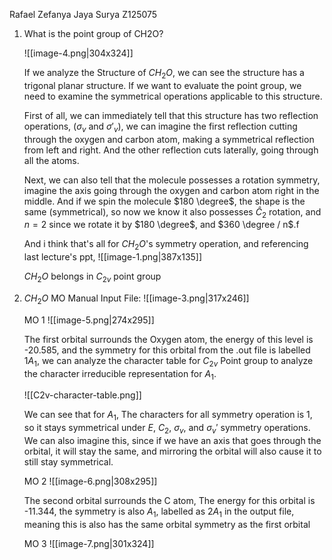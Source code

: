 Rafael Zefanya Jaya Surya
Z125075

1. What is the point group of CH2O?
	
	![[image-4.png|304x324]]
	
	If we analyze the Structure of $CH_{2}O$, we can see the structure has a trigonal planar structure. If we want to evaluate the point group, we need to examine the symmetrical operations applicable to this structure.
	
	First of all, we can immediately tell that this structure has two reflection operations, ($\sigma_{v}$ and $\sigma'_{v}$), we can imagine the first reflection cutting through the oxygen and carbon atom, making a symmetrical reflection from left and right. And the other reflection cuts laterally, going through all the atoms.
	
	Next, we can also tell that the molecule possesses a rotation symmetry, imagine the axis going through the oxygen and carbon atom right in the middle. And if we spin the molecule $180 \degree$, the shape is the same (symmetrical), so now we know it  also possesses $\hat{C}_{2}$ rotation, and $n = 2$ since we rotate it by $180 \degree$, and $360 \degree / n$.f
	
	And i think that's all for $CH_{2}O$'s symmetry operation, and referencing last lecture's ppt,
	![[image-1.png|387x135]]
	
	$CH_{2}O$ belongs in $C_{2v}$ point group

2. $CH_{2}O$ MO
	Manual Input File:
	![[image-3.png|317x246]]
	
	MO 1
	![[image-5.png|274x295]]
	
	The first orbital surrounds the Oxygen atom, the energy of this level is -20.585, and the symmetry for this orbital from the .out file is labelled $1A_{1}$, we can analyze the character table for $C_{2v}$ Point group to analyze the character  irreducible representation for $A_{1}$.
	
	![[C2v-character-table.png]]
	
	We can see that for $A_{1}$, The characters for all symmetry operation is 1, so it stays symmetrical under $E$, $C_{2}$, $\sigma_{v}$, and $\sigma_{v}'$ symmetry operations. We can also imagine this, since if we have an axis that goes through the orbital, it will stay the same, and mirroring the orbital will also cause it to still stay symmetrical.
	
	MO 2
	![[image-6.png|308x295]]
	
	The second orbital surrounds the C atom, The energy for this orbital is -11.344, the symmetry is also $A_{1}$, labelled as $2A_{1}$ in the output file, meaning this is also has the same orbital symmetry as the first orbital
	
	MO 3
	![[image-7.png|301x324]]
	
	